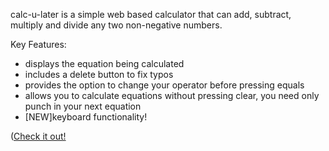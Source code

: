 calc-u-later is a simple web based calculator that can add, subtract, multiply and divide any two non-negative numbers.

Key Features:
- displays the equation being calculated
- includes a delete button to fix typos
- provides the option to change your operator before pressing equals
- allows you to calculate equations without pressing clear, you need only punch in your next equation
- [NEW]keyboard functionality!

([Check it out!](https://pages.github.com/](https://accelangel.github.io/calc-u-later/))
